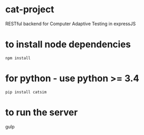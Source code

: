 # cat-project
RESTful backend for Computer Adaptive Testing in expressJS

# to install node dependencies
`npm install`
# for python - use python >= 3.4
`pip install catsim`
# to run the server
gulp
